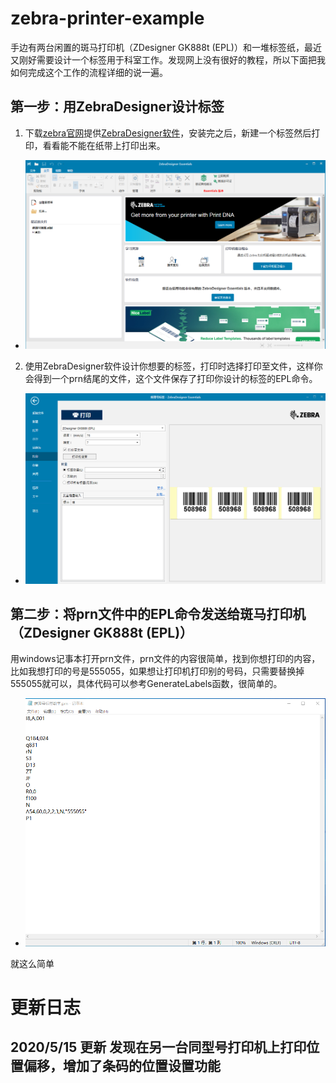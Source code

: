 # zebra-printer-example
手边有两台闲置的斑马打印机（ZDesigner GK888t (EPL)）和一堆标签纸，最近又刚好需要设计一个标签用于科室工作。发现网上没有很好的教程，所以下面把我如何完成这个工作的流程详细的说一遍。

## 第一步：用ZebraDesigner设计标签
1.  下载[zebra官网](https://www.zebra.cn/us/en.html)提供[ZebraDesigner软件](https://www.zebra.cn/us/en/support-downloads/printer-software/zebra-designer-3-downloads.html)，安装完之后，新建一个标签然后打印，看看能不能在纸带上打印出来。
* ![ZebraDesigner截图](https://github.com/caozi/zebra-printer-example/blob/master/screenshots/zebradesigner1.png)
2.  使用ZebraDesigner软件设计你想要的标签，打印时选择打印至文件，这样你会得到一个prn结尾的文件，这个文件保存了打印你设计的标签的EPL命令。
* ![ZebraDesigner打印到prn文件](https://github.com/caozi/zebra-printer-example/blob/master/screenshots/zebradesigner2.png)

## 第二步：将prn文件中的EPL命令发送给斑马打印机（ZDesigner GK888t (EPL)）
 用windows记事本打开prn文件，prn文件的内容很简单，找到你想打印的内容，比如我想打印的号是555055，如果想让打印机打印别的号码，只需要替换掉555055就可以，具体代码可以参考GenerateLabels函数，很简单的。
 * ![记事本打开prn文件](https://github.com/caozi/zebra-printer-example/blob/master/screenshots/prn1.png)

就这么简单

# 更新日志
## 2020/5/15 更新 发现在另一台同型号打印机上打印位置偏移，增加了条码的位置设置功能

